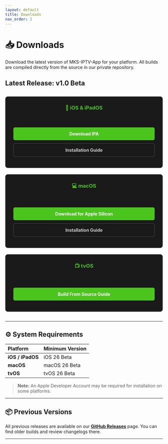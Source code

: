```yaml
---
layout: default
title: Downloads
nav_order: 2
---
```


# 📥 Downloads

Download the latest version of MKS-IPTV-App for your platform. All builds are compiled directly from the source in our private repository.

## Latest Release: v1.0 Beta

<div class="download-grid">
  <div class="download-card">
    <h3>📱 iOS & iPadOS</h3>
    <p>Requires iOS 26 Beta or later.</p>
    <a href="https://github.com/MKS2508/MKS-IPTV-App/releases/download/v1.0.0-alpha/ios_pre_mks-multiplatform-iptv.ipa" class="btn">Download IPA</a>
    <a href="installation.md#ios-installation-altstore-method" class="btn-secondary">Installation Guide</a>
  </div>
  <div class="download-card">
    <h3>💻 macOS</h3>
    <p>Requires macOS 26 Beta or later.</p>
    <a href="https://github.com/MKS2508/MKS-IPTV-App/releases/download/v1.0.0-alpha/mac-os-arm64_pre_mks-multiplatform-iptv.app.zip" class="btn">Download for Apple Silicon</a>
    <a href="installation.md#macos-installation" class="btn-secondary">Installation Guide</a>
  </div>
  <div class="download-card">
    <h3>📺 tvOS</h3>
    <p>Requires tvOS 26 Beta & Xcode.</p>
    <a href="installation.md#tvos-installation" class="btn">Build From Source Guide</a>
  </div>
</div>

---

## ⚙️ System Requirements

| Platform | Minimum Version |
|:---|:---|
| **iOS / iPadOS** | iOS 26 Beta |
| **macOS** | macOS 26 Beta |
| **tvOS** | tvOS 26 Beta |

> **Note:** An Apple Developer Account may be required for installation on some platforms.

---

## 📦 Previous Versions

All previous releases are available on our [**GitHub Releases**](https://github.com/MKS2508/MKS-IPTV-App/releases) page. You can find older builds and review changelogs there.

---

<style>
.download-grid {
  display: grid;
  grid-template-columns: repeat(auto-fit, minmax(280px, 1fr));
  gap: 20px;
  margin: 30px 0;
}

.download-card {
  border: 1px solid #4a4a4a;
  border-radius: 8px;
  padding: 25px;
  text-align: center;
  background: #1a1a1a;
  transition: transform 0.2s, box-shadow 0.2s;
}

.download-card:hover {
  transform: translateY(-5px);
  box-shadow: 0 0 25px rgba(75, 200, 29, 0.5);
  border-color: #4BC51D;
}

.download-card h3 {
  margin-top: 0;
  color: #4BC51D;
}

.download-card p {
  margin-bottom: 20px;
}

.download-card .btn, .download-card .btn-secondary {
  display: block;
  margin: 10px auto;
  padding: 12px 20px;
  border-radius: 5px;
  text-decoration: none;
  font-weight: bold;
}

.btn {
  background-color: #4BC51D;
  color: #ffffff;
}

.btn-secondary {
  background-color: transparent;
  color: #cccccc;
  border: 1px solid #4a4a4a;
}
</style>
